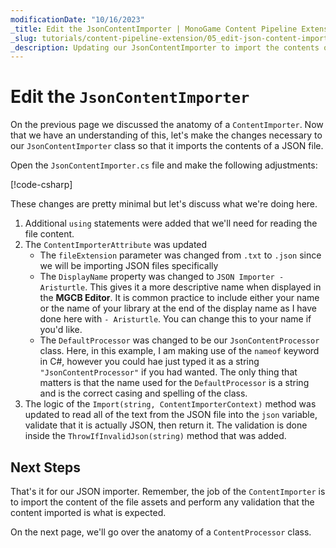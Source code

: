 ```yaml
---
modificationDate: "10/16/2023"
_title: Edit the JsonContentImporter | MonoGame Content Pipeline Extension Tutorial Series
_slug: tutorials/content-pipeline-extension/05_edit-json-content-importer
_description: Updating our JsonContentImporter to import the contents of a JSON file.
---
```


# Edit the `JsonContentImporter`
On the previous page we discussed the anatomy of a `ContentImporter`.  Now that we have an understanding of this, let's make the changes necessary to our `JsonContentImporter` class so that it imports the contents of a JSON file.

Open the `JsonContentImporter.cs` file and make the following adjustments:

[!code-csharp[](JsonContentImporter.cs?highlight=2-4,9,14-17,20-37)]

These changes are pretty minimal but let's discuss what we're doing here.

1. Additional `using` statements were added that we'll need for reading the file content.
2. The `ContentImporterAttribute` was updated
    - The `fileExtension` parameter was changed from `.txt` to `.json` since we will be importing JSON files specifically
    - The `DisplayName` property was changed to `JSON Importer - Aristurtle`.  This gives it a more descriptive name when displayed in the **MGCB Editor**.  It is common practice to include either your name or the name of your library at the end of the display name as I have done here with `- Aristurtle`.  You can change this to your name if you'd like.
    - The `DefaultProcessor` was changed to be our `JsonContentProcessor` class.  Here, in this example, I am making use of the `nameof` keyword in C#, however you could hae just typed it as a string `"JsonContentProcessor"` if you had wanted.  The only thing that matters is that the name used for the `DefaultProcessor` is a string and is the correct casing and spelling of the class.
3. The logic of the `Import(string, ContentImporterContext)` method was updated to read all of the text from the JSON file into the `json` variable, validate that it is actually JSON, then return it.  The validation is done inside the `ThrowIfInvalidJson(string)` method that was added.

## Next Steps
That's it for our JSON importer.  Remember, the job of the `ContentImporter` is to import the content of the file assets and perform any validation that the content imported is what is expected.

On the next page, we'll go over the anatomy of a `ContentProcessor` class.

